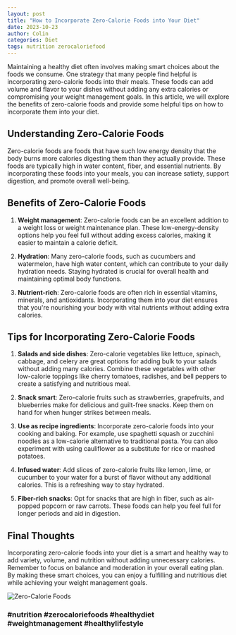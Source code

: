 ```yaml
---
layout: post
title: "How to Incorporate Zero-Calorie Foods into Your Diet"
date: 2023-10-23
author: Colin
categories: Diet
tags: nutrition zerocaloriefood
---
```


Maintaining a healthy diet often involves making smart choices about the foods we consume. One strategy that many people find helpful is incorporating zero-calorie foods into their meals. These foods can add volume and flavor to your dishes without adding any extra calories or compromising your weight management goals. In this article, we will explore the benefits of zero-calorie foods and provide some helpful tips on how to incorporate them into your diet.

## Understanding Zero-Calorie Foods

Zero-calorie foods are foods that have such low energy density that the body burns more calories digesting them than they actually provide. These foods are typically high in water content, fiber, and essential nutrients. By incorporating these foods into your meals, you can increase satiety, support digestion, and promote overall well-being.

## Benefits of Zero-Calorie Foods

1. **Weight management**: Zero-calorie foods can be an excellent addition to a weight loss or weight maintenance plan. These low-energy-density options help you feel full without adding excess calories, making it easier to maintain a calorie deficit.

2. **Hydration**: Many zero-calorie foods, such as cucumbers and watermelon, have high water content, which can contribute to your daily hydration needs. Staying hydrated is crucial for overall health and maintaining optimal body functions.

3. **Nutrient-rich**: Zero-calorie foods are often rich in essential vitamins, minerals, and antioxidants. Incorporating them into your diet ensures that you're nourishing your body with vital nutrients without adding extra calories.

## Tips for Incorporating Zero-Calorie Foods

1. **Salads and side dishes**: Zero-calorie vegetables like lettuce, spinach, cabbage, and celery are great options for adding bulk to your salads without adding many calories. Combine these vegetables with other low-calorie toppings like cherry tomatoes, radishes, and bell peppers to create a satisfying and nutritious meal.

2. **Snack smart**: Zero-calorie fruits such as strawberries, grapefruits, and blueberries make for delicious and guilt-free snacks. Keep them on hand for when hunger strikes between meals.

3. **Use as recipe ingredients**: Incorporate zero-calorie foods into your cooking and baking. For example, use spaghetti squash or zucchini noodles as a low-calorie alternative to traditional pasta. You can also experiment with using cauliflower as a substitute for rice or mashed potatoes.

4. **Infused water**: Add slices of zero-calorie fruits like lemon, lime, or cucumber to your water for a burst of flavor without any additional calories. This is a refreshing way to stay hydrated.

5. **Fiber-rich snacks**: Opt for snacks that are high in fiber, such as air-popped popcorn or raw carrots. These foods can help you feel full for longer periods and aid in digestion.

## Final Thoughts

Incorporating zero-calorie foods into your diet is a smart and healthy way to add variety, volume, and nutrition without adding unnecessary calories. Remember to focus on balance and moderation in your overall eating plan. By making these smart choices, you can enjoy a fulfilling and nutritious diet while achieving your weight management goals.

![Zero-Calorie Foods](https://source.unsplash.com/1600x900/?healthy,food)

### #nutrition #zerocaloriefoods #healthydiet #weightmanagement #healthylifestyle